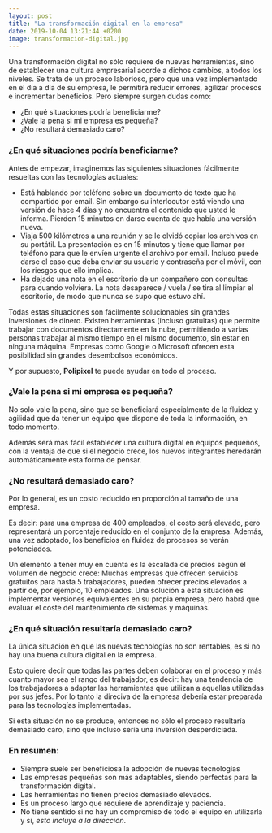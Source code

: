 ```yaml
---
layout: post
title: "La transformación digital en la empresa"
date: 2019-10-04 13:21:44 +0200
image: transformacion-digital.jpg
---
```


Una transformación digital no sólo requiere de nuevas herramientas, sino de establecer una cultura empresarial acorde a dichos cambios, a todos los niveles. Se trata de un proceso laborioso, pero que una vez implementado en el día a día de su empresa, le permitirá reducir errores, agilizar procesos e incrementar beneficios. Pero siempre surgen dudas como:

* ¿En qué situaciones podría beneficiarme?
* ¿Vale la pena si mi empresa es pequeña?
* ¿No resultará demasiado caro?

### ¿En qué situaciones podría beneficiarme?

Antes de empezar, imaginemos las siguientes situaciones fácilmente resueltas con las tecnologías actuales:

* Está hablando por teléfono sobre un documento de texto que ha compartido por email. Sin embargo su interlocutor está viendo una versión de hace 4 días y no encuentra el contenido que usted le informa. Pierden 15 minutos en darse cuenta de que había una versión nueva.
* Viaja 500 kilómetros a una reunión y se le olvidó copiar los archivos en su portátil. La presentación es en 15 minutos y tiene que llamar por teléfono para que le envíen urgente el archivo por email. Incluso puede darse el caso que deba enviar su usuario y contraseña por el móvil, con los riesgos que ello implica.
* Ha dejado una nota en el escritorio de un compañero con consultas para cuando volviera. La nota desaparece / vuela / se tira al limpiar el escritorio, de modo que nunca se supo que estuvo ahí.

Todas estas situaciones son fácilmente solucionables sin grandes inversiones de dinero. Existen herramientas (incluso gratuitas) que permite trabajar con documentos directamente en la nube, permitiendo a varias personas trabajar al mismo tiempo en el mismo documento, sin estar en ninguna máquina. Empresas como Google o Microsoft ofrecen esta posibilidad sin grandes desembolsos económicos.

Y por supuesto, **Polipixel** te puede ayudar en todo el proceso.

### ¿Vale la pena si mi empresa es pequeña?

No solo vale la pena, sino que se beneficiará especialmente de la fluidez y agilidad que da tener un equipo que dispone de toda la información, en todo momento.

Además será mas fácil establecer una cultura digital en equipos pequeños, con la ventaja de que si el negocio crece, los nuevos integrantes heredarán automáticamente esta forma de pensar.

### ¿No resultará demasiado caro?

Por lo general, es un costo reducido en proporción al tamaño de una empresa.

Es decir: para una empresa de 400 empleados, el costo será elevado, pero representará un porcentaje reducido en el conjunto de la empresa. Además, una vez adoptado, los beneficios en fluidez de procesos se verán potenciados.

Un elemento a tener muy en cuenta es la escalada de precios según el volumen de negocio crece: Muchas empresas que ofrecen servicios gratuitos para hasta 5 trabajadores, pueden ofrecer precios elevados a partir de, por ejemplo, 10 empleados. Una solución a esta situación es implementar versiones equivalentes en su propia empresa, pero habrá que evaluar el coste del mantenimiento de sistemas y máquinas.

### ¿En qué situación resultaría demasiado caro?

La única situación en que las nuevas tecnologías no son rentables, es si no hay una buena cultura digital en la empresa.

Esto quiere decir que todas las partes deben colaborar en el proceso y más cuanto mayor sea el rango del trabajador, es decir: hay una tendencia de los trabajadores a adaptar las herramientas que utilizan a aquellas utilizadas por sus jefes. Por lo tanto la direciva de la empresa debería estar preparada para las tecnologías implementadas.

Si esta situación no se produce, entonces no sólo el proceso resultaría demasiado caro, sino que incluso sería una inversión desperdiciada.

### En resumen:

* Siempre suele ser beneficiosa la adopción de nuevas tecnologías
* Las empresas pequeñas son más adaptables, siendo perfectas para la transformación digital.
* Las herramientas no tienen precios demasiado elevados.
* Es un proceso largo que requiere de aprendizaje y paciencia.
* No tiene sentido si no hay un compromiso de todo el equipo en utilizarla y si, *esto incluye a la dirección*.
